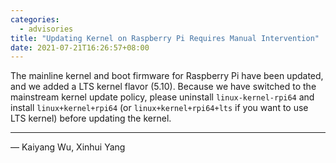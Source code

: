 ```yaml
---
categories:
  - advisories
title: "Updating Kernel on Raspberry Pi Requires Manual Intervention"
date: 2021-07-21T16:26:57+08:00
---
```


The mainline kernel and boot firmware for Raspberry Pi have been updated, and we added a LTS kernel flavor (5.10).
Because we have switched to the mainstream kernel update policy, please uninstall `linux-kernel-rpi64` and install
`linux+kernel+rpi64` (or `linux+kernel+rpi64+lts` if you want to use LTS kernel) before updating the kernel.

---

— Kaiyang Wu, Xinhui Yang
